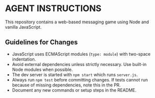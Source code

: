 # AGENT INSTRUCTIONS

This repository contains a web-based messaging game using Node and vanilla JavaScript.

## Guidelines for Changes

- JavaScript uses ECMAScript modules (`type: module`) with two-space indentation.
- Avoid external dependencies unless strictly necessary. Use built-in Node modules when possible.
- The dev server is started with `npm start` which runs `server.js`.
- Always run `npm test` before committing changes. If tests cannot run because of missing dependencies, note this in the PR.
- Document any new commands or setup steps in the README.
